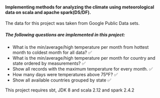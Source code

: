 #### Implementing methods for analyzing the climate using meteorological data on scala and apache spark(DS/DF).

The data for this project was taken from Google Public Data sets.

##### The following questions are implemented in this project:

- What is the min/average/high temperature per month from hottest month to coldest month for all data? :white_check_mark:
- What is the min/average/high temperature per month for country and state ordered by measurements? :white_check_mark:
- Show all records with the maximum temperature for every month. :white_check_mark:
- How many days were temperatures above 75ºF? :white_check_mark:
- Show all available countries grouped by state :white_check_mark:

This project requires sbt, JDK 8 and scala 2.12 and spark 2.4.2
